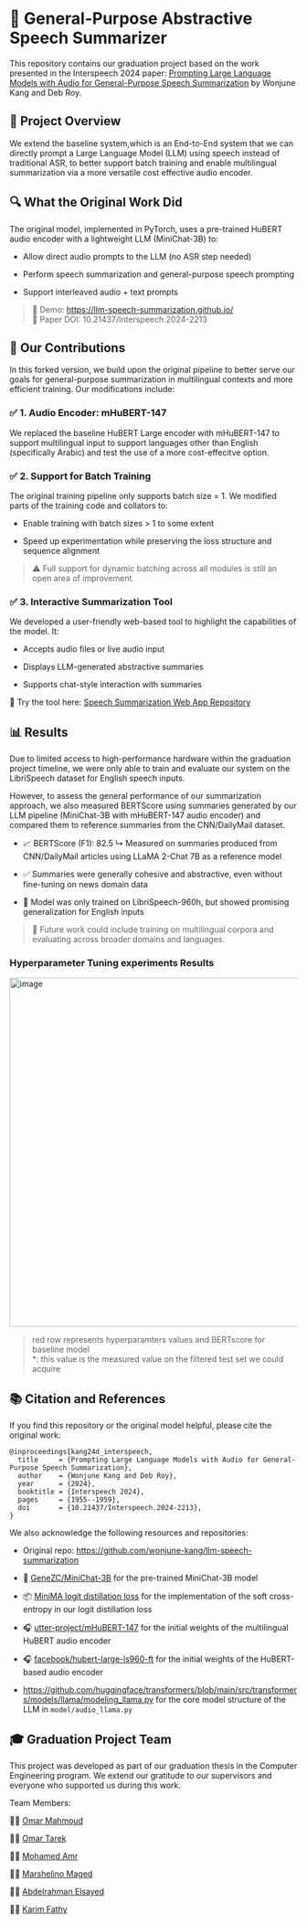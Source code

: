 # 🧠 General-Purpose Abstractive Speech Summarizer

This repository contains our graduation project based on the work presented in the Interspeech 2024 paper:
[Prompting Large Language Models with Audio for General-Purpose Speech Summarization](https://arxiv.org/abs/2406.05968) by Wonjune Kang and Deb Roy.

## 📌 Project Overview
We extend the baseline system,which is an End-to-End system that we can directly prompt a Large Language Model (LLM) using speech instead of traditional ASR, to better support batch training and enable multilingual summarization via a more versatile cost effective audio encoder.

## 🔍 What the Original Work Did
The original model, implemented in PyTorch, uses a pre-trained HuBERT audio encoder with a lightweight LLM (MiniChat-3B) to:

- Allow direct audio prompts to the LLM (no ASR step needed)

- Perform speech summarization and general-purpose speech prompting

- Support interleaved audio + text prompts

> 🔗 Demo: https://llm-speech-summarization.github.io/ \
📄 Paper DOI: 10.21437/Interspeech.2024-2213

## 🔧 Our Contributions
In this forked version, we build upon the original pipeline to better serve our goals for general-purpose summarization in multilingual contexts and more efficient training.
Our modifications include:

### ✅ 1. Audio Encoder: mHuBERT-147
We replaced the baseline HuBERT Large encoder with mHuBERT-147 to support multilingual input to support languages other than English (specifically Arabic) and test the use of a more cost-effecitve option.

### ✅ 2. Support for Batch Training
The original training pipeline only supports batch size = 1. We modified parts of the training code and collators to:

- Enable training with batch sizes > 1 to some extent

- Speed up experimentation while preserving the loss structure and sequence alignment

> ⚠️ Full support for dynamic batching across all modules is still an open area of improvement.

### ✅ 3. Interactive Summarization Tool
We developed a user-friendly web-based tool to highlight the capabilities of the model. It:

- Accepts audio files or live audio input

- Displays LLM-generated abstractive summaries

- Supports chat-style interaction with summaries

🔗 Try the tool here: [Speech Summarization Web App Repository](https://github.com/OmarTarekAbdelWahab/Abstractive-Speech-to-Text-Summarization)

## 📊 Results
Due to limited access to high-performance hardware within the graduation project timeline, we were only able to train and evaluate our system on the LibriSpeech dataset for English speech inputs.

However, to assess the general performance of our summarization approach, we also measured BERTScore using summaries generated by our LLM pipeline (MiniChat-3B with mHuBERT-147 audio encoder) and compared them to reference summaries from the CNN/DailyMail dataset.

- 📈 BERTScore (F1): 82.5
↳ Measured on summaries produced from CNN/DailyMail articles using LLaMA 2-Chat 7B as a reference model

- ✅ Summaries were generally cohesive and abstractive, even without fine-tuning on news domain data

- 🧪 Model was only trained on LibriSpeech-960h, but showed promising generalization for English inputs

> 🔬 Future work could include training on multilingual corpora and evaluating across broader domains and languages.

### Hyperparameter Tuning experiments Results
<img width="1043" height="611" alt="image" src="https://github.com/user-attachments/assets/d797a5f5-f7f1-40ae-b6bb-9effa5436154" />

> red row represents hyperparamters values and BERTscore for baseline model \
> *: this value is the measured value on the filtered test set we could acquire


## 📚 Citation and References
If you find this repository or the original model helpful, please cite the original work:

```
@inproceedings{kang24d_interspeech,
  title     = {Prompting Large Language Models with Audio for General-Purpose Speech Summarization},
  author    = {Wonjune Kang and Deb Roy},
  year      = {2024},
  booktitle = {Interspeech 2024},
  pages     = {1955--1959},
  doi       = {10.21437/Interspeech.2024-2213},
}
```
We also acknowledge the following resources and repositories:

- Original repo: https://github.com/wonjune-kang/llm-speech-summarization 

- 🤗 [GeneZC/MiniChat-3B](https://huggingface.co/GeneZC/MiniChat-3B) for the pre-trained MiniChat-3B model

- 📦 [MiniMA logit distillation loss](https://github.com/GeneZC/MiniMA) for the implementation of the soft cross-entropy in our logit distillation loss

- 🎧 [utter-project/mHuBERT-147](https://huggingface.co/utter-project/mHuBERT-147) for the initial weights of the multilingual HuBERT audio encoder

- 🎧 [facebook/hubert-large-ls960-ft](https://huggingface.co/facebook/hubert-large-ls960-ft) for the initial weights of the HuBERT-based audio encoder


- https://github.com/huggingface/transformers/blob/main/src/transformers/models/llama/modeling_llama.py for the core model structure of the LLM in ```model/audio_llama.py```

## 🎓 Graduation Project Team
This project was developed as part of our graduation thesis in the Computer Engineering program. We extend our gratitude to our supervisors and everyone who supported us during this work.

Team Members:

👨‍💻 [Omar Mahmoud](https://github.com/OmarMahmoud11)

👨‍💻 [Omar Tarek](https://github.com/OmarTarekAbdelWahab)

👨‍💻 [Mohamed Amr](https://github.com/MohamedAmr982)

👨‍💻 [Marshelino Maged](https://github.com/marshelino-maged)

👨‍💻 [Abdelrahman Elsayed](https://github.com/AbdelrahmanElsayed2024)

👨‍💻 [Karim Fathy](https://github.com/karimfathy054)


